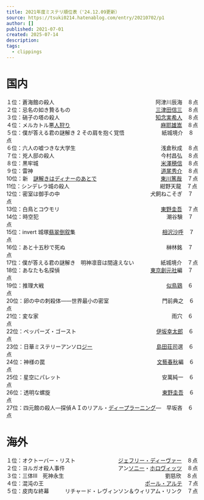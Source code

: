 ```yaml
---
title: 2021年度ミステリ順位表（'24.12.09更新）
source: https://tsuki0214.hatenablog.com/entry/20210702/p1
author: []
published: 2021-07-01
created: 2025-07-14
description:
tags:
  - clippings
---
```

# 国内

１位：蒼海館の殺人　　　　　　　　　　　　　　　　　　　阿津川辰海　８点  
２位：忌名の如き贄るもの　　　　　　　　　　　　　　　　[三津田信三](https://d.hatena.ne.jp/keyword/%BB%B0%C4%C5%C5%C4%BF%AE%BB%B0)　８点  
３位：硝子の塔の殺人　　　　　　　　　　　　　　　　　　[知念実希人](https://d.hatena.ne.jp/keyword/%C3%CE%C7%B0%BC%C2%B4%F5%BF%CD)　８点  
４位：メルカトル悪[人狩り](https://d.hatena.ne.jp/keyword/%BF%CD%BC%ED%A4%EA)　　　　　　　　　　　　　　　　　[麻耶雄嵩](https://d.hatena.ne.jp/keyword/%CB%E3%CC%ED%CD%BA%BF%F3)　８点  
５位：僕が答える君の謎解き 2 その肩を抱く覚悟　　　　　　　紙城境介　８点  
６位：六人の嘘つきな大学生　　　　　　　　　　　　　　　　浅倉秋成　８点  
７位：兇人邸の殺人　　　　　　　　　　　　　　　　　　　　今村昌弘　８点  
８位：黒牢城　　　　　　　　　　　　　　　　　　　　　　　[米澤穂信](https://d.hatena.ne.jp/keyword/%CA%C6%DF%B7%CA%E6%BF%AE)　８点  
９位：雷神　　　　　　　　　　　　　　　　　　　　　　　　[道尾秀介](https://d.hatena.ne.jp/keyword/%C6%BB%C8%F8%BD%A8%B2%F0)　８点  
10位：新　[謎解きはディナーのあとで](https://d.hatena.ne.jp/keyword/%C6%E6%B2%F2%A4%AD%A4%CF%A5%C7%A5%A3%A5%CA%A1%BC%A4%CE%A4%A2%A4%C8%A4%C7)　　　　　　　　　　　　[東川篤哉](https://d.hatena.ne.jp/keyword/%C5%EC%C0%EE%C6%C6%BA%C8)　７点  
11位：シンデレラ城の殺人　　　　　　　　　　　　　　　　　紺野天龍　７点  
12位：密室は御手の中　　　　　　　　　　　　　　　　　犬飼ねこそぎ　７点  
13位：白鳥とコウモリ　　　　　　　　　　　　　　　　　　　[東野圭吾](https://d.hatena.ne.jp/keyword/%C5%EC%CC%EE%B7%BD%B8%E3)　７点  
14位：時空犯　　　　　　　　　　　　　　　　　　　　　　　　潮谷験　７点  
15位：invert 城塚[翡翠](https://d.hatena.ne.jp/keyword/%E6%C7%BF%E9)[倒叙](https://d.hatena.ne.jp/keyword/%C5%DD%BD%F6)集　　　　　　　　　　　　 　　　　[相沢沙呼](https://d.hatena.ne.jp/keyword/%C1%EA%C2%F4%BA%BB%B8%C6)　７点  
16位：あと十五秒で死ぬ　　　　　　　　　　　　　　　　　　　榊林銘　７点  
17位：僕が答える君の謎解き　明神凛音は間違えない　　　　　紙城境介　７点  
18位：あなたも名探偵　　　　　　　　　　　　　　　　　[東京創元社](https://d.hatena.ne.jp/keyword/%C5%EC%B5%FE%C1%CF%B8%B5%BC%D2)編　７点  
19位：推理大戦　　　　　　　　　　　　　　　　　　　　　　　[似鳥鶏](https://d.hatena.ne.jp/keyword/%BB%F7%C4%BB%B7%DC)　６点  
20位：卵の中の刺殺体――世界最小の密室　　　　　　　　　　門前典之　６点  
21位：変な家　　　　　　　　　　　　　　　　　　　　　　　　　雨穴　６点  
22位：ペッパーズ・ゴースト　　　　　　　　　　　　　　　[伊坂幸太郎](https://d.hatena.ne.jp/keyword/%B0%CB%BA%E4%B9%AC%C2%C0%CF%BA)　６点  
23位：日華ミステリーアンソロ[ジー](https://d.hatena.ne.jp/keyword/%A5%B8%A1%BC)　　　　　　　　　　　　[島田荘司](https://d.hatena.ne.jp/keyword/%C5%E7%C5%C4%C1%F1%BB%CA)選　６点  
24位：神様の罠　　　　　　　　　　　　　　　　　　　　　[文藝春秋](https://d.hatena.ne.jp/keyword/%CA%B8%E9%BA%BD%D5%BD%A9)編　６点  
25位：星空にパレット　　　　　　　　　　　　　　　　　　　安萬純一　６点  
26位：透明な螺旋　　　　　　　　　　　　　　　　　　　　　[東野圭吾](https://d.hatena.ne.jp/keyword/%C5%EC%CC%EE%B7%BD%B8%E3)　６点  
27位：四元館の殺人―探偵ＡＩのリアル・[ディープラーニング](https://d.hatena.ne.jp/keyword/%A5%C7%A5%A3%A1%BC%A5%D7%A5%E9%A1%BC%A5%CB%A5%F3%A5%B0)―　早坂吝　６点  

# 海外

１位：オクトーバー・リスト　　　　　　　　[ジェフリー・ディーヴァー](https://d.hatena.ne.jp/keyword/%A5%B8%A5%A7%A5%D5%A5%EA%A1%BC%A1%A6%A5%C7%A5%A3%A1%BC%A5%F4%A5%A1%A1%BC)　８点  
２位：ヨルガオ殺人事件　　　　　　　　　　アン[ソニー](https://d.hatena.ne.jp/keyword/%A5%BD%A5%CB%A1%BC)・[ホロヴィッツ](https://d.hatena.ne.jp/keyword/%A5%DB%A5%ED%A5%F4%A5%A3%A5%C3%A5%C4)　８点  
３位：三体Ⅲ　死神永生　　　　　　　　　　　　　　　　　　　劉慈欣　８点  
４位：混沌の王　　　　　　　　　　　　　　　　　　　[ポール・アルテ](https://d.hatena.ne.jp/keyword/%A5%DD%A1%BC%A5%EB%A1%A6%A5%A2%A5%EB%A5%C6)　７点  
５位：皮肉な終幕　　　リチャード・レヴィンソン＆ウィリアム・リンク　７点